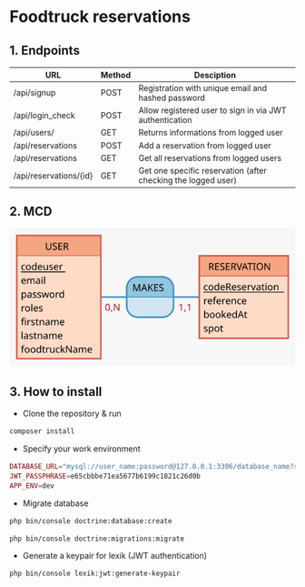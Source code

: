 # Foodtruck reservations

## 1. Endpoints

URL | Method | Desciption 
-- | -- | -- 
/api/signup | POST | Registration with unique email and hashed password
/api/login_check | POST | Allow registered user to sign in via JWT authentication
/api/users/ | GET | Returns informations from logged user 
/api/reservations | POST | Add a reservation from logged user
/api/reservations | GET | Get all reservations from logged users
/api/reservations/{id} | GET | Get one specific reservation (after checking the logged user)

## 2. MCD
![image info](./Users.svg)

## 3. How to install
* Clone the repository & run

```bash
composer install
```

* Specify your work environment

```php
DATABASE_URL="mysql://user_name:password@127.0.0.1:3306/database_name?serverVersion=mariadb-10.3.25"
JWT_PASSPHRASE=e65cbbbe71ea5677b6199c1821c26d0b
APP_ENV=dev
```

* Migrate database 
```bash
php bin/console doctrine:database:create
```

```bash
php bin/console doctrine:migrations:migrate
```

* Generate a keypair for lexik (JWT authentication)
```bash
php bin/console lexik:jwt:generate-keypair
```
